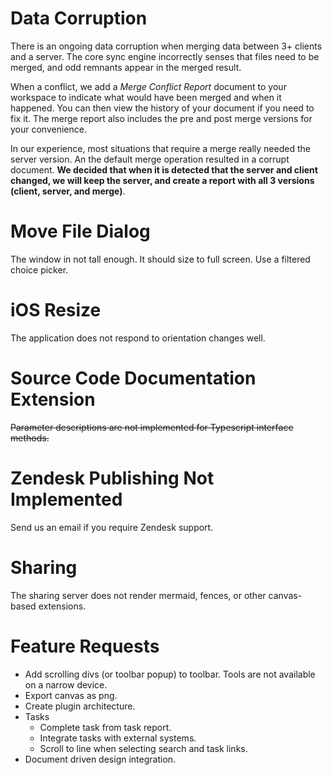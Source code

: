 # Data Corruption
There is an ongoing data corruption when merging data between 3+ clients and a server.  The core sync engine incorrectly senses that files need to be merged, and odd remnants appear in the merged result. 

When a conflict, we add a *Merge Conflict Report* document to your workspace to indicate what would have been merged and when it happened.  You can then view the history of your document if you need to fix it.  The merge report also includes the pre and post merge versions for your convenience.

In our experience, most situations that require a merge really needed the server version.  An the default merge operation resulted in a corrupt document.  **We decided that when it is detected that the server and client changed, we will keep the server, and create a report with all 3 versions (client, server, and merge)**.

# Move File Dialog
The window in not tall enough.  It should size to full screen.  Use a filtered choice picker.

# iOS Resize
The application does not respond to orientation changes well.

# Source Code Documentation Extension
~~Parameter descriptions are not implemented for Typescript interface methods.~~

# Zendesk Publishing Not Implemented
Send us an email if you require Zendesk support.

# Sharing
The sharing server does not render mermaid, fences, or other canvas-based extensions.

# Feature Requests
* Add scrolling divs (or toolbar popup) to toolbar.  Tools are not available on a narrow device.
* Export canvas as png.
* Create plugin architecture.
* Tasks
	* Complete task from task report.
	* Integrate tasks with external systems.
	* Scroll to line when selecting search and task links.
* Document driven design integration.

<!--stackedit_data:
eyJoaXN0b3J5IjpbMzk4OTU0OTA5LDE4NDkyNjYwODIsMTU0Mz
M4NTQ5OSwtMTU5MDMzNDA5OSwxNTQzMzg1NDk5LC05NDcxMTA4
MjIsLTMwNDQxOTU3MCwyMDk5MDQxMzQ2LDE2MzgwMjExNDcsMT
c1ODM0MzY5NywtMjA4MzIwMDAxMywtMTQxNjUzMzEzMyw2NTU4
NTA1MTUsMTA0MjkzNzUyNSwxNzIzNzA0MTAxLDI1OTk3MDM0Ni
wtMTgwMDE3MzA5Niw2NTU4NTA1MTUsLTUzMTQwMTU4MSwtMjQ1
ODU5MDVdfQ==
-->